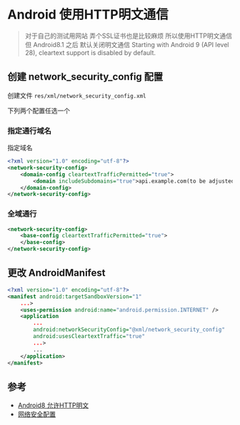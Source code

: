 # Android 使用HTTP明文通信

> 对于自己的测试用网站 弄个SSL证书也是比较麻烦 所以使用HTTP明文通信
> 但 Android8.1 之后 默认关闭明文通信
> Starting with Android 9 (API level 28), cleartext support is disabled by default.

## 创建 network_security_config 配置

创建文件 `res/xml/network_security_config.xml`

下列两个配置任选一个

### 指定通行域名

指定域名

```xml
<?xml version="1.0" encoding="utf-8"?>
<network-security-config>
    <domain-config cleartextTrafficPermitted="true">
        <domain includeSubdomains="true">api.example.com(to be adjusted)</domain>
    </domain-config>
</network-security-config>
```

### 全域通行

```xml
<network-security-config>
    <base-config cleartextTrafficPermitted="true">
    </base-config>
</network-security-config>
```

## 更改 AndroidManifest

```xml
<?xml version="1.0" encoding="utf-8"?>
<manifest android:targetSandboxVersion="1"
    ...>
    <uses-permission android:name="android.permission.INTERNET" />
    <application
        ...
        android:networkSecurityConfig="@xml/network_security_config"
        android:usesCleartextTraffic="true"
        ...>
        ...
    </application>
</manifest>
```

## 参考

- [Android8 允许HTTP明文](https://stackoverflow.com/questions/45940861/android-8-cleartext-http-traffic-not-permitted)
- [网络安全配置](https://developer.android.com/training/articles/security-config?hl=zh-cn#FileFormat)